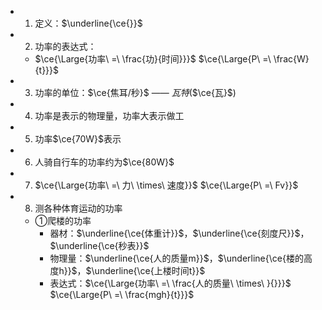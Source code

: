 -
  1. 定义：$\underline{\ce{}}$
-
  2. 功率的表达式：
	- $\ce{\Large{功率\ =\ \frac{功}{时间}}}$
	  $\ce{\Large{P\ =\ \frac{W}{t}}}$
-
  3. 功率的单位：$\ce{焦耳/秒}$ —— $瓦特$($\ce{瓦}$)
-
  4. 功率是表示的物理量，功率大表示做工
-
  5. 功率$\ce{70W}$表示
-
  6. 人骑自行车的功率约为$\ce{80W}$
-
  7. $\ce{\Large{功率\ =\ 力\ \times\ 速度}}$
  $\ce{\Large{P\ =\ Fv}}$
-
  8. 测各种体育运动的功率
	- ①爬楼的功率
		- 器材：$\underline{\ce{体重计}}$，$\underline{\ce{刻度尺}}$，$\underline{\ce{秒表}}$
		- 物理量：$\underline{\ce{人的质量m}}$，$\underline{\ce{楼的高度h}}$，$\underline{\ce{上楼时间t}}$
		- 表达式：$\ce{\Large{功率\ =\ \frac{人的质量\ \times\ }{}}}$
		  $\ce{\Large{P\ =\ \frac{mgh}{t}}}$
